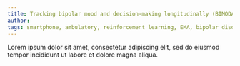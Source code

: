 ```yaml
---
title: Tracking bipolar mood and decision-making longitudinally (BIMODAL)
author: 
tags: smartphone, ambulatory, reinforcement learning, EMA, bipolar disorder
---
```


Lorem ipsum dolor sit amet, consectetur adipiscing elit, sed do eiusmod tempor incididunt ut labore et dolore magna aliqua.
